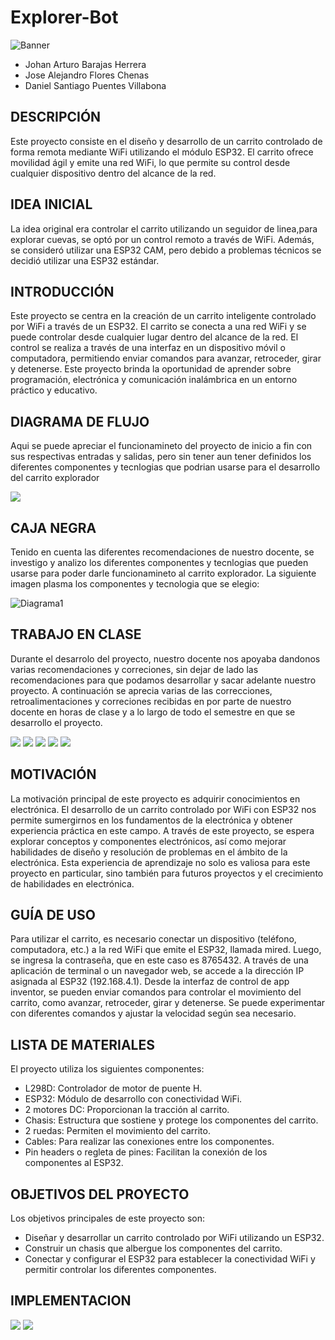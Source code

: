 # Explorer-Bot
![Banner](Slide1.JPG)

- Johan Arturo Barajas Herrera
- Jose Alejandro Flores Chenas
- Daniel Santiago Puentes Villabona


## DESCRIPCIÓN
Este proyecto consiste en el diseño y desarrollo de un carrito controlado de forma remota mediante WiFi utilizando el módulo ESP32. El carrito ofrece movilidad ágil y emite una red WiFi, lo que permite su control desde cualquier dispositivo dentro del alcance de la red.

## IDEA INICIAL
La idea original era controlar el carrito utilizando un seguidor de linea,para explorar cuevas, se optó por un control remoto a través de WiFi. Además, se consideró utilizar una ESP32 CAM, pero debido a problemas técnicos se decidió utilizar una ESP32 estándar.

##  INTRODUCCIÓN
Este proyecto se centra en la creación de un carrito inteligente controlado por WiFi a través de un ESP32. El carrito se conecta a una red WiFi y se puede controlar desde cualquier lugar dentro del alcance de la red. El control se realiza a través de una interfaz en un dispositivo móvil o computadora, permitiendo enviar comandos para avanzar, retroceder, girar y detenerse. Este proyecto brinda la oportunidad de aprender sobre programación, electrónica y comunicación inalámbrica en un entorno práctico y educativo.

## DIAGRAMA DE FLUJO
Aqui se puede apreciar el funcionamineto del proyecto de inicio a fin con sus respectivas entradas y salidas, pero sin tener aun tener definidos los diferentes componentes y tecnlogias que podrian usarse para el desarrollo del carrito explorador

![](Diagrama_de_flujo_Explorer_bot.png)

## CAJA NEGRA
Tenido en cuenta las diferentes recomendaciones de nuestro docente, se investigo y analizo los diferentes componentes y tecnlogias que pueden usarse para poder darle funcionamineto al carrito explorador.
La siguiente imagen plasma los componentes y tecnologia que se elegio:

![Diagrama1](CajaNegraExplorer-Bot.jpeg)



## TRABAJO EN CLASE
Durante el desarrolo del proyecto, nuestro docente nos apoyaba dandonos varias recomendaciones y correciones, sin dejar de lado las recomendaciones para que podamos desarrollar y sacar adelante nuestro proyecto. 
A continuación se aprecia varias de las correcciones, retroalimentaciones y correciones recibidas en por parte de nuestro docente en horas de clase y a lo largo de todo el semestre en que se desarrollo el proyecto.

![](Tablero/Tablero1.jpeg)
![](Tablero/Tablero2.jpeg)
![](Tablero/Tablero3.jpeg)
![](Tablero/Tablero4.jpeg)
![](Tablero/Tablero5.jpeg)

## MOTIVACIÓN
La motivación principal de este proyecto es adquirir conocimientos en electrónica. El desarrollo de un carrito controlado por WiFi con ESP32 nos permite sumergirnos en los fundamentos de la electrónica y obtener experiencia práctica en este campo. A través de este proyecto, se espera explorar conceptos y componentes electrónicos, así como mejorar habilidades de diseño y resolución de problemas en el ámbito de la electrónica. Esta experiencia de aprendizaje no solo es valiosa para este proyecto en particular, sino también para futuros proyectos y el crecimiento de habilidades en electrónica.

## GUÍA DE USO
Para utilizar el carrito, es necesario conectar un dispositivo (teléfono, computadora, etc.) a la red WiFi que emite el ESP32, llamada mired. Luego, se ingresa la contraseña, que en este caso es 8765432. A través de una aplicación de terminal o un navegador web, se accede a la dirección IP asignada al ESP32 (192.168.4.1). Desde la interfaz de control de app inventor, se pueden enviar comandos para controlar el movimiento del carrito, como avanzar, retroceder, girar y detenerse. Se puede experimentar con diferentes comandos y ajustar la velocidad según sea necesario.

## LISTA DE MATERIALES
El proyecto utiliza los siguientes componentes:

- L298D: Controlador de motor de puente H.
- ESP32: Módulo de desarrollo con conectividad WiFi.
- 2 motores DC: Proporcionan la tracción al carrito.
- Chasis: Estructura que sostiene y protege los componentes del carrito.
- 2 ruedas: Permiten el movimiento del carrito.
- Cables: Para realizar las conexiones entre los componentes.
- Pin headers o regleta de pines: Facilitan la conexión de los componentes al ESP32.


## OBJETIVOS DEL PROYECTO
Los objetivos principales de este proyecto son:

- Diseñar y desarrollar un carrito controlado por WiFi utilizando un ESP32.
- Construir un chasis que albergue los componentes del carrito.
- Conectar y configurar el ESP32 para establecer la conectividad WiFi y permitir controlar los diferentes componentes.

## IMPLEMENTACION
![](ExplorerBot1.jpg)
![](EExplorerBot2.jpg)

